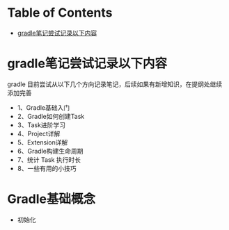 Table of Contents
=================

* [gradle笔记尝试记录以下内容](#gradle笔记尝试记录以下内容)



# gradle笔记尝试记录以下内容
gradle 目前尝试从以下几个方向记录笔记，后续如果有新增知识，在提纲处继续添加完善
* 1、Gradle基础入门
* 2、Gradle如何创建Task
* 3、Task进阶学习
* 4、Project详解
* 5、Extension详解
* 6、Gradle构建生命周期
* 7、统计 Task 执行时长
* 8、一些有用的小技巧

# Gradle基础概念
* 初始化